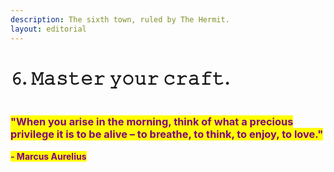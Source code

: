 ```yaml
---
description: The sixth town, ruled by The Hermit.
layout: editorial
---
```


# 𝟼. 𝙼𝚊𝚜𝚝𝚎𝚛 𝚢𝚘𝚞𝚛 𝚌𝚛𝚊𝚏𝚝.

<figure><img src="../../../../../../../.gitbook/assets/pexels-btgl-♡-9570550.jpg" alt=""><figcaption></figcaption></figure>

### <mark style="color:purple;">**"When you arise in the morning, think of what a precious privilege it is to be alive – to breathe, to think, to enjoy, to love."**</mark>

<mark style="color:purple;">**- Marcus Aurelius**</mark>
